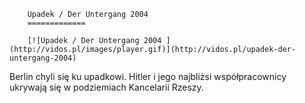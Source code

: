 
        Upadek / Der Untergang 2004 
        =============
        
        [![Upadek / Der Untergang 2004 ](http://vidos.pl/images/player.gif)](http://vidos.pl/upadek-der-untergang-2004)
        
        
 Berlin chyli się ku upadkowi. Hitler i jego najbliżsi współpracownicy ukrywają się w podziemiach Kancelarii Rzeszy.
    